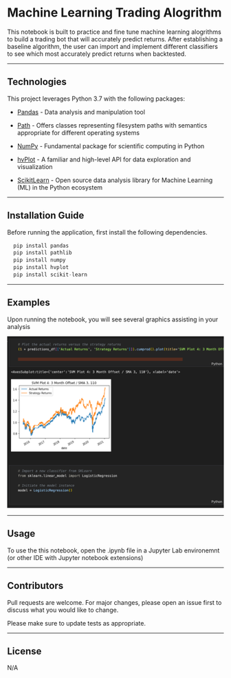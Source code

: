 # Machine Learning Trading Alogrithm

This notebook is built to practice and fine tune machine learning alogrithms to build a trading bot that will accurately predict returns. After establishing a baseline algorithm, the user can import and implement different classifiers to see which most accurately predict returns when backtested.

---

## Technologies

This project leverages Python 3.7 with the following packages:

* [Pandas](https://pandas.pydata.org/docs/) - Data analysis and manipulation tool

* [Path](https://docs.python.org/3/library/pathlib.html) - Offers classes representing filesystem paths with semantics appropriate for different operating systems

* [NumPy](https://numpy.org/doc/stable/) - Fundamental package for scientific computing in Python

* [hvPlot](https://hvplot.holoviz.org/https://hvplot.holoviz.org/) - A familiar and high-level API for data exploration and visualization

* [ScikitLearn](https://scikit-learn.org/stable/install.html) - Open source data analysis library for Machine Learning (ML) in the Python ecosystem

---

## Installation Guide

Before running the application, first install the following dependencies.

```python
  pip install pandas
  pip install pathlib
  pip install numpy
  pip install hvplot
  pip install scikit-learn
```

---

## Examples

Upon running the notebook, you will see several graphics assisting in your analysis

![Prediction Results](./images/prediction_results.png)

---

## Usage

To use the this notebook, open the .ipynb file in a Jupyter Lab environemnt (or other IDE with Jupyter notebook extensions)

---

## Contributors

Pull requests are welcome. For major changes, please open an issue first to discuss what you would like to change.

Please make sure to update tests as appropriate.

---

## License

N/A
